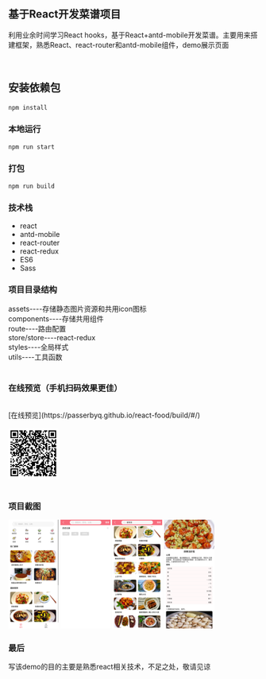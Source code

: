 ## 基于React开发菜谱项目
利用业余时间学习React hooks，基于React+antd-mobile开发菜谱。主要用来搭建框架，熟悉React、react-router和antd-mobile组件，demo展示页面

<br/>

## 安装依赖包
```
npm install
```

### 本地运行
```
npm run start
```

### 打包
```
npm run build
```

### 技术栈

 - react
 - antd-mobile
 - react-router
 - react-redux
 - ES6
 - Sass

### 项目目录结构

assets----存储静态图片资源和共用icon图标<br/>
components----存储共用组件<br/>
route----路由配置<br/>
store/store----react-redux<br/>
styles----全局样式<br/>
utils----工具函数<br/>
<br/>

### 在线预览（手机扫码效果更佳）
<br/>
[在线预览](https://passerbyq.github.io/react-food/build/#/)
<br/>
<br/>

<img src="./screenshot/scan.png" width="20%">
<br/>
<br/>

### 项目截图

<img src="./screenshot/home.png" width="20%">
<img src="./screenshot/history.png" width="20%">
<img src="./screenshot/search.png" width="20%">
<img src="./screenshot/detail.png" width="20%">
<br/>

### 最后
写该demo的目的主要是熟悉react相关技术，不足之处，敬请见谅
<br/>